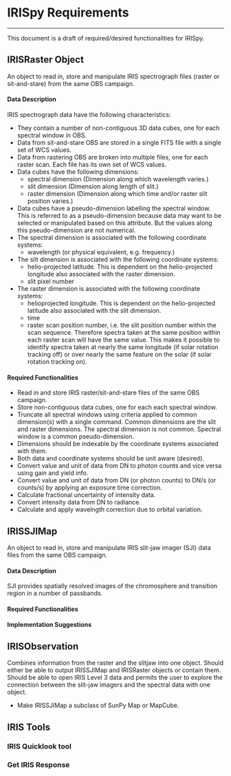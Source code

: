 # IRISpy Requirements
------------------------

This document is a draft of required/desired functionalities for IRISpy.

## IRISRaster Object

An object to read in, store and manipulate IRIS spectrograph files
(raster or sit-and-stare) from the same OBS campaign.

#### Data Description

IRIS spectrograph data have the following characteristics:

* They contain a number of non-contiguous 3D data cubes, one for each
spectral window in OBS.
* Data from sit-and-stare OBS are stored in a single FITS file with a
single set of WCS values.
* Data from rastering OBS are broken into multiple files, one for each
raster scan.  Each file has its own set of WCS values.
* Data cubes have the following dimensions:
  * spectral dimension (Dimension along which wavelength varies.)
  * slit dimension (Dimension along length of slit.)
  * raster dimension (Dimension along which time and/or raster slit
 position varies.)
* Data cubes have a pseudo-dimension labelling the spectral window.
  This is referred to as a pseudo-dimension because data may want to
  be selected or manipulated based on this attribute.  But the values
  along this pseudo-dimension are not numerical.
* The spectral dimension is associated with the following coordinate
systems:
	* wavelength (or physical equivalent, e.g. frequency.)
* The slit dimension is associated with the following coordinate
systems:
	* helio-projected latitude.  This is dependent on the
    helio-projected longitude also associated with the raster
    dimension.
	* slit pixel number
* The raster dimension is associated with the following coordinate
systems:
	* helioprojected longitude.  This is dependent on the
	helio-projected latitude also associated with the slit
    dimension.
	* time
	* raster scan position number, i.e. the slit position number within the
	scan sequence.  Therefore spectra taken at the same position
	within each raster scan will have the same value.  This makes it
	possible to identify spectra taken at nearly the same longitude
	(if solar rotation tracking off) or over nearly the same feature
	on the solar (if solar rotation tracking on).

#### Required Functionalities

* Read in and store IRIS raster/sit-and-stare files of the same OBS
campaign.
* Store non-contiguous data cubes, one for each each spectral window.
* Truncate all spectral windows using criteria applied to common
 dimension(s) with a single command.  Common dimensions are the slit
 and raster dimensions.  The spectral dimension is not common.
 Spectral window is a common pseudo-dimension.
* Dimensions should be indexable by the coordinate systems associated
with them.
* Both data and coordinate systems should be unit aware (desired).
* Convert value and unit of data from DN to photon counts and vice
versa using gain and yield info.
* Convert value and unit of data from DN (or photon counts) to DN/s
(or counts/s) by applying an exposure time correction.
* Calculate fractional uncertainty of intensity data.
* Convert intensity data from DN to radiance.
* Calculate and apply wavelngth correction due to orbital variation.


## IRISSJIMap

An object to read in, store and manipulate IRIS slit-jaw imager (SJI)
data files from the same OBS campaign.

#### Data Description

SJI provides spatially resolved images of the chromosphere and
transition region in a number of passbands.

#### Required Functionalities


#### Implementation Suggestions

## IRISObservation

Combines information from the raster and the slitjaw into one object. 
Should either be able to output IRISSJIMap and IRISRaster objects 
or contain them. Should be able to open IRIS Level 3 data and permits 
the user to explore the connection between the slit-jaw imagers 
and the spectral data with one object.

* Make IRISSJIMap a subclass of SunPy Map or MapCube.

## IRIS Tools

### IRIS Quicklook tool

### Get IRIS Response
